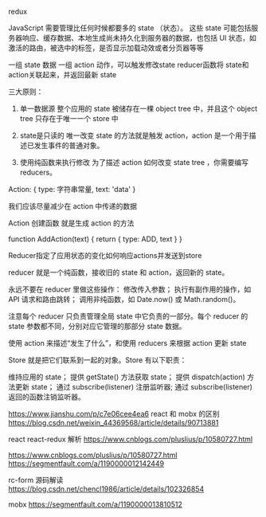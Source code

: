 redux

JavaScript 需要管理比任何时候都要多的 state （状态）。 这些 state 可能包括服务器响应、缓存数据、本地生成尚未持久化到服务器的数据，也包括 UI 状态，如激活的路由，被选中的标签，是否显示加载动效或者分页器等等

一组 state 数据
一组 action 动作，可以触发修改state
reducer函数将 state和action关联起来，并返回最新 state

三大原则：
1. 单一数据源
整个应用的 state 被储存在一棵 object tree 中，并且这个 object tree 只存在于唯一一个 store 中

2. state是只读的
唯一改变 state 的方法就是触发 action，action 是一个用于描述已发生事件的普通对象。

3. 使用纯函数来执行修改
为了描述 action 如何改变 state tree ，你需要编写 reducers。


Action: {
    type: 字符串常量,
    text: 'data'
}

我们应该尽量减少在 action 中传递的数据

Action 创建函数 就是生成 action 的方法

function AddAction(text) {
    return {
        type: ADD,
        text
    }
}

Reducer指定了应用状态的变化如何响应actions并发送到store

reducer 就是一个纯函数，接收旧的 state 和 action，返回新的 state。

永远不要在 reducer 里做这些操作：
修改传入参数；
执行有副作用的操作，如 API 请求和路由跳转；
调用非纯函数，如 Date.now() 或 Math.random()。

注意每个 reducer 只负责管理全局 state 中它负责的一部分。每个 reducer 的 state 参数都不同，分别对应它管理的那部分 state 数据。



使用 action 来描述“发生了什么”，和使用 reducers 来根据 action 更新 state


Store 就是把它们联系到一起的对象。Store 有以下职责：

维持应用的 state；
提供 getState() 方法获取 state；
提供 dispatch(action) 方法更新 state；
通过 subscribe(listener) 注册监听器;
通过 subscribe(listener) 返回的函数注销监听器。


https://www.jianshu.com/p/c7e06cee4ea6 react 和 mobx 的区别
https://blog.csdn.net/weixin_44369568/article/details/90713881


react react-redux 解析
https://www.cnblogs.com/pluslius/p/10580727.html

https://www.cnblogs.com/pluslius/p/10580727.html
https://segmentfault.com/a/1190000012142449

rc-form 源码解读
https://blog.csdn.net/chencl1986/article/details/102326854

mobx
https://segmentfault.com/a/1190000013810512
